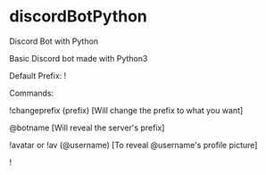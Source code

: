# discordBotPython
 Discord Bot with Python

Basic Discord bot made with Python3

Default Prefix: !

Commands:

!changeprefix (prefix) [Will change the prefix to what you want]

@botname [Will reveal the server's prefix]

!avatar or !av (@username) [To reveal @username's profile picture]

!